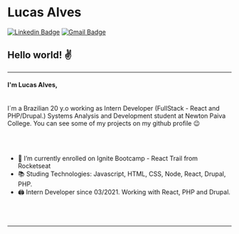 # Lucas Alves
[![Linkedin Badge](https://img.shields.io/badge/-Lucas_Alves-blue?style=flat-square&logo=Linkedin&logoColor=white&link=https://www.linkedin.com/in/lucas-alves-181182164/)](https://www.linkedin.com/in/lucas-alves-181182164//)
[![Gmail Badge](https://img.shields.io/badge/-lucashas27@gmail.com-c14438?style=flat-square&logo=Gmail&logoColor=white&link=mailto:lucashas27@gmail.com)](mailto:lucashas27@gmail.com)


## Hello world! ✌️

<hr>

#### I'm Lucas Alves, 

<br>
I´m a Brazilian 20 y.o working as Intern Developer (FullStack - React and PHP/Drupal.) </a> Systems Analysis and Development student at Newton Paiva College. You can see some of my projects on my github profile 😉


<br><br>


- 🚀 I’m currently enrolled on Ignite Bootcamp - React Trail from Rocketseat 
- 📚 Studing Technologies: Javascript, HTML, CSS, Node, React, Drupal, PHP.
- 🖨 Intern Developer since 03/2021. Working with React, PHP and Drupal.

<br><br>
<hr>
